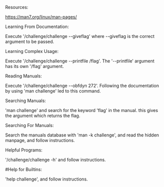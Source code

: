 Resources:

https://man7.org/linux/man-pages/



Learning From Documentation:

Execute '/challenge/challenge --giveflag' where --giveflag is the correct argument to be passed.



Learning Complex Usage:

Execute '/challenge/challenge --printfile /flag'. The '--printfile' argument has its own '/flag' argument.



Reading Manuals:

Execute '/challenge/challenge --obfdyn 272'. Following the documentation by using 'man challenge' led to this command.



Searching Manuals:

'man challenge' and search for the keyword 'flag' in the manual. this gives the argument which returns the flag.



Searching For Manuals:

Search the manuals database with 'man -k challenge', and read the hidden manpage, and follow instructions.



Helpful Programs:

'/challenge/challenge -h' and follow instructions.



#Help for Builtins:

'help challenge', and follow instructions.
